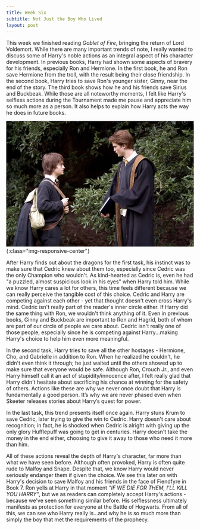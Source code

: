 ```yaml
---
title: Week Six
subtitle: Not Just the Boy Who Lived
layout: post
---
```




This week we finished reading *Goblet of Fire*, bringing the return of Lord Voldemort. While there are many important trends of note, I really wanted to discuss some of Harry's noble actions as an integral aspect of his character development. In previous books, Harry had shown some aspects of bravery for his friends, especially Ron and Hermione. In the first book, he and Ron save Hermione from the troll, with the result being their close friendship. In the second book, Harry tries to save Ron's younger sister, Ginny, near the end of the story. The third book shows how he and his friends save Sirius and Buckbeak. While those are all noteworthy moments, I felt like Harry's selfless actions during the Tournament made me pause and appreciate him so much more as a person. It also helps to explain how Harry acts the way he does in future books. 

![Harry warns Cedric](/assets/images/harry-cedric.png){:class="img-responsive-center"}

After Harry finds out about the dragons for the first task, his instinct was to make sure that Cedric knew about them too, especially since Cedric was the only Champion who wouldn't. As kind-hearted as Cedric is, even he had "a puzzled, almost suspicious look in his eyes" when Harry told him. While we know Harry cares a lot for others, this time feels different because we can really perceive the tangible cost of this choice. Cedric and Harry are competing against each other - yet that thought doesn't even cross Harry's mind. Cedric isn't really part of the reader's inner circle either. If Harry did the same thing with Ron, we wouldn't think anything of it. Even in previous books, Ginny and Buckbeak are important to Ron and Hagrid, both of whom are part of our circle of people we care about. Cedric isn't really one of those people, especially since he is competing against Harry...making Harry's choice to help him even more meaningful.  

In the second task, Harry tries to save all the other hostages - Hermione, Cho, and Gabrielle in addition to Ron. When he realized he couldn't, he didn't even think it through; he just waited until the others showed up to make sure that everyone would be safe. Although Ron, Crouch Jr., and even Harry himself call it an act of stupidity/innocence after, I felt really glad that Harry didn't hesitate about sacrificing his chance at winning for the safety of others. Actions like these are why we never once doubt that Harry is fundamentally a good person. It’s why we are never phased even when Skeeter releases stories about Harry’s quest for power.

In the last task, this trend presents itself once again. Harry stuns Krum to save Cedric, later trying to give the win to Cedric. Harry doesn't care about recognition; in fact, he is shocked when Cedric is alright with giving up the only glory Hufflepuff was going to get in centuries. Harry doesn't take the money in the end either, choosing to give it away to those who need it more than him. 

All of these actions reveal the depth of Harry's character, far more than what we have seen before. Although often provoked, Harry is often quite rude to Malfoy and Snape. Despite that, we know Harry would never seriously endanger them if given the choice. We see this later on with Harry's decision to save Malfoy and his friends in the face of Fiendfyre in Book 7. Ron yells at Harry in that moment *"IF WE DIE FOR THEM, I'LL KILL YOU HARRY"*, but we as readers can completely accept Harry's actions - because we've seen something similar before. His selflessness ultimately manifests as protection for everyone at the Battle of Hogwarts. From all of this, we can see who Harry really is...and why he is so much more than simply the boy that met the requirements of the prophecy. 